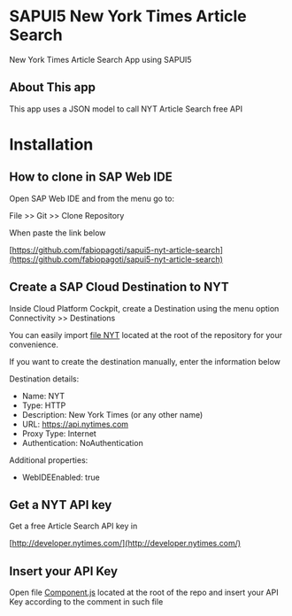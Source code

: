 # SAPUI5 New York Times Article Search
New York Times Article Search App using SAPUI5

## About This app

This app uses a JSON model to call NYT Article Search free API

# Installation

## How to clone in SAP Web IDE

Open SAP Web IDE and from the menu go to:

File >> Git >> Clone Repository

When paste the link below

[https://github.com/fabiopagoti/sapui5-nyt-article-search](https://github.com/fabiopagoti/sapui5-nyt-article-search)

## Create a SAP Cloud Destination to NYT

Inside Cloud Platform Cockpit, create a Destination using the menu option Connectivity >> Destinations

You can easily import [file NYT](https://github.com/fabiopagoti/sapui5-nyt-article-search/blob/master/NYT) located at the root of the repository for your convenience.

If you want to create the destination manually, enter the information below

Destination details:

* Name: NYT
* Type: HTTP
* Description: New York Times (or any other name)
* URL: https://api.nytimes.com
* Proxy Type: Internet
* Authentication: NoAuthentication

Additional properties:
* WebIDEEnabled: true

## Get a NYT API key

Get a free Article Search API key in

[http://developer.nytimes.com/](http://developer.nytimes.com/)

## Insert your API Key 

Open file [Component.js](https://github.com/fabiopagoti/sapui5-nyt-article-search/blob/master/Component.js) located at the root of the repo and insert your API Key according to the comment in such file